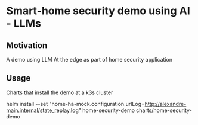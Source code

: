 # Smart-home security demo using AI - LLMs

## Motivation

A demo using LLM At the edge as part of home security application

## Usage

Charts that install the demo at a k3s cluster

helm install --set "home-ha-mock.configuration.urlLog=http://alexandre-main.internal/state_replay.log" home-security-demo charts/home-security-demo
